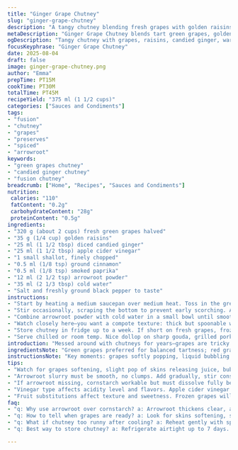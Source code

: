 ```yaml
---
title: "Ginger Grape Chutney"
slug: "ginger-grape-chutney"
description: "A tangy chutney blending fresh grapes with golden raisins and candied ginger; simmered down with apple cider vinegar and shallots, thickened with arrowroot for a glossy finish. Warm spices hit the nose—cayenne and nutmeg—not overpowering but teasing. The grapes burst, skins soften, mix turns jammy yet textured. Keep an eye on consistency, not just time. Refrigerate for up to 7 days. Pairs well with aged cheeses or roasted meats; also a surprising contrast on toast. Substitutions suggested for pantry hunting or dietary tweaks."
metaDescription: "Ginger Grape Chutney blends tart green grapes, golden raisins, candied ginger, and warm spices with arrowroot for a glossy, jammy texture and bright tang."
ogDescription: "Tangy chutney with grapes, raisins, candied ginger, warmed by cinnamon and smoked paprika. Thickened with arrowroot for a shiny, textured finish; bold yet balanced."
focusKeyphrase: "Ginger Grape Chutney"
date: 2025-08-04
draft: false
image: ginger-grape-chutney.png
author: "Emma"
prepTime: PT15M
cookTime: PT30M
totalTime: PT45M
recipeYield: "375 ml (1 1/2 cups)"
categories: ["Sauces and Condiments"]
tags:
- "fusion"
- "chutney"
- "grapes"
- "preserves"
- "spiced"
- "arrowroot"
keywords:
- "green grapes chutney"
- "candied ginger chutney"
- "fusion chutney"
breadcrumb: ["Home", "Recipes", "Sauces and Condiments"]
nutrition: 
 calories: "110"
 fatContent: "0.2g"
 carbohydrateContent: "28g"
 proteinContent: "0.5g"
ingredients:
- "320 g (about 2 cups) fresh green grapes halved"
- "35 g (1/4 cup) golden raisins"
- "25 ml (1 1/2 tbsp) diced candied ginger"
- "25 ml (1 1/2 tbsp) apple cider vinegar"
- "1 small shallot, finely chopped"
- "0.5 ml (1/8 tsp) ground cinnamon"
- "0.5 ml (1/8 tsp) smoked paprika"
- "12 ml (2 1/2 tsp) arrowroot powder"
- "35 ml (2 1/3 tbsp) cold water"
- "Salt and freshly ground black pepper to taste"
instructions:
- "Start by heating a medium saucepan over medium heat. Toss in the green grapes, golden raisins, candied ginger, vinegar, chopped shallot, cinnamon, and smoked paprika. You want the grapes to soften — skin giving way and releasing juice — listen for gentle bubbling, not just watching the clock."
- "Stir occasionally, scraping the bottom to prevent early scorching. As the mix simmers, aromas shift: sweet, sharp, smoky mingling. Once grapes deflate and liquid thickens slightly—about 10-15 minutes—you're ready for thickening."
- "Combine arrowroot powder with cold water in a small bowl until smooth slurry forms. Pour gradually into the saucepan, reduce heat to low. Stir continuously to avoid lumps; the mixture will begin to thicken and take on a glossy sheen within 5-10 minutes."
- "Watch closely here—you want a compote texture: thick but spoonable with visible fruit bits still intact. Overcooking risks a jelly-like glue; undercook leaves the chutney too runny. Season with salt and pepper last. Remove from heat; cool completely before storing in an airtight container."
- "Store chutney in fridge up to a week. If short on fresh grapes, frozen thawed works in pinch but expect softer texture. No arrowroot? Use cornstarch but stir well as it needs full dissolution. Vinegar substitution? White wine or sherry vinegar add brighter notes but reduce quantity slightly."
- "Serve chilled or room temp. Nice dollop on sharp gouda, grilled pork, or as a zingy spread on crusty bread. I once mixed toasted walnuts in for crunch—nice contrast but can overwhelm the delicate grape flavor. Experiment, keep balance in mind."
introduction: "Messed around with chutneys for years—grapes are tricky. Too much heat bursts skins into unruly mess; too little, and it’s bland goo. Fresh green grapes bring slight tartness, a perfect counterpoint to sweet, chewy golden raisins. Candied ginger sneaks in warmth without overpowering. The vinegar—apple cider here—adds brightness, cuts through sugar with subtle tang. Spices matter; cinnamon warms, smoked paprika adds earth and surprise instead of traditional cayenne. Texture a dance: want fruit discernable but melded in syrupy hug. Took me a few tries to hit right thickness. Arrowroot over cornstarch recommended for clarity and smooth finish. Chill completely before tasting. Gives it time to settle, flavor to marry. Goes beyond cheese boards—imagine it stirred into a grain bowl or dolloped on steamed veggies. A little kitchen magic with minimal fuss, once you know the signs, no clock needed."
ingredientsNote: "Green grapes preferred for balanced tartness; red grapes can overpower with sweetness—adjust vinegar accordingly. Golden raisins selected here to soften texture and add sweetness dimension; currants or chopped dried apricots possible swaps if pantry bare. Candied ginger diced fine gives bursts of zest; fresh ginger can work but use less—too sharp and fibrous. Apple cider vinegar chosen for gentle acidity; sherry or white wine vinegar are less assertive options but tweak amount to avoid bitterness. Shallots bring mild, sweet onion flavor; regular onions too strong, avoid unless caramelized first. Spices: cinnamon and smoked paprika replace nutmeg and cayenne, providing warming and smoky layers instead of heat. Arrowroot powder preferred—keeps nice sheen and thickens at low temps; cornstarch acceptable but watch lumps and cloudiness. Salt and pepper last—enhance, don’t overpower."
instructionsNote: "Key moments: grapes softly popping, liquid bubbling gently, sauces thickening with arrowroot addition. Use medium heat to coax juices without shocking fruit. Stir regularly—prevents sticking and encourages even cooking. Arrowsroot slurry must be smooth; add slowly while stirring to avoid clumps. Reduce heat after adding slurry to medium-low to prevent breakdown of thickener and burnt taste. Look for glossy, thickened fruit clusters rather than uniform puree—textural interplay matters here. Cooling phase critical—allows chutney to set, flavors deepen. Refrigerated storage mandatory due to fresh fruit presence; keeps acidity balanced and prevents spoilage. If chutney looks too runny after cooling, reheat gently with small splash vinegar and extra arrowroot mix; avoid over-thickening or imparts a starchy bite. Overcooked chutney loses brightness and turns dull visually. Remember, aromas shift as it cooks; trust nose and texture over timers. Tried freezing batches—fine but chunks become softer, better cold than reheated."
tips:
- "Watch for grapes softening, slight pop of skins releasing juice, bubbling gentle not rolling boil. Medium heat key, no scorch. Stir bottom to stop burning but no frantic agitation or mashed fruit. Keep textures distinct — jammy not puree. If bubbling too hard, lower heat even if timing shifts. Patience matters more than clock."
- "Arrowroot slurry must be smooth, no clumps. Add gradually, stir constantly. After adding, cut heat to low-medium. High heat breaks down thickener, cloudiness or gritty taste follows. Arrowroot thickens fast but visually subtle. Wait for glossy sheen, not full gel. Cooking continues off heat too. Avoid lumps spoiling texture — keep slurry pouring slow."
- "If arrowroot missing, cornstarch workable but must dissolve fully before heat. Stir vigorously avoiding lumps, watch for cloudy finish and occasionally gritty bits. Cornstarch thickens heavier, less clear. Adjust cold water ratio slightly thinner slurry than arrowroot. Always taste after thickening; cornstarch might muting brightness if overdone."
- "Vinegar type affects acidity level and flavors. Apple cider vinegar soft tang typical but white wine vinegar brighter, less assertive. Sherry vinegar richer, adds nutty depth but reduces quantity to prevent bitterness. If vinegar too strong, chutney loses layered warmth, can overshadow delicate grape flavor. Adjust small batches to taste before thickening."
- "Fruit substitutions affect texture and sweetness. Frozen grapes will release more water, soften quicker but lose bite. Golden raisins add sweetness and soften texture; alternatives like currants or dried apricots possible but vary moisture and sweetness. Candied ginger diced fine for bursts; fresh ginger more pungent and fibrous — reduce amount. Balance and texture shift with these swaps."
faq:
- "q: Why use arrowroot over cornstarch? a: Arrowroot thickens clear, adds sheen not heaviness. Cornstarch clouds slightly, can feel heavy. Arrowroot better for preserving fruit bits texture. If no arrowroot, cornstarch okay but stir slurry smooth, use less heat. Timing different too."
- "q: How to tell when grapes are ready? a: Look for skins softening, slight popping sound. Juices gently bubbling out, not boiling hard. Aroma shifts to sweet, smoky with spices mixing in. Grapes shrivel but bits still intact, not mush. Use nose and sight, not just timer."
- "q: What if chutney too runny after cooling? a: Reheat gently with splash vinegar and fresh arrowroot slurry. Add slowly, stir constantly. Heat too high risks glue texture. Sometimes better to add small slurry batches, wait between. Avoid over-thickening which dulls fruit notes and changes color."
- "q: Best way to store chutney? a: Refrigerate airtight up to 7 days. Fresh fruit presence needs acid balance to prevent spoilage. Freezing possible but texture softens noticeably. Thawed chutney best cold. For longer storage, consider canning but recipe not tested that. Room temp okay short term only if sealed tight."

---
```

